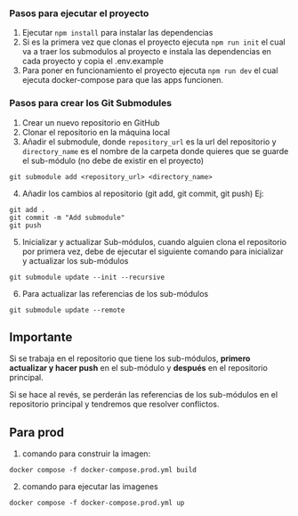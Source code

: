 ### Pasos para ejecutar el proyecto

1. Ejecutar `npm install` para instalar las dependencias
2. Si es la primera vez que clonas el proyecto ejecuta `npm run init` el cual va a traer los submodulos al proyecto e instala las dependencias en cada proyecto y copia el .env.example
3. Para poner en funcionamiento el proyecto ejecuta `npm run dev` el cual ejecuta docker-compose para que las apps funcionen.

### Pasos para crear los Git Submodules

1. Crear un nuevo repositorio en GitHub
2. Clonar el repositorio en la máquina local
3. Añadir el submodule, donde `repository_url` es la url del repositorio y `directory_name` es el nombre de la carpeta donde quieres que se guarde el sub-módulo (no debe de existir en el proyecto)

```
git submodule add <repository_url> <directory_name>
```

4. Añadir los cambios al repositorio (git add, git commit, git push)
   Ej:

```
git add .
git commit -m "Add submodule"
git push
```

5. Inicializar y actualizar Sub-módulos, cuando alguien clona el repositorio por primera vez, debe de ejecutar el siguiente comando para inicializar y actualizar los sub-módulos

```
git submodule update --init --recursive
```

6. Para actualizar las referencias de los sub-módulos

```
git submodule update --remote
```

## Importante

Si se trabaja en el repositorio que tiene los sub-módulos, **primero actualizar y hacer push** en el sub-módulo y **después** en el repositorio principal.

Si se hace al revés, se perderán las referencias de los sub-módulos en el repositorio principal y tendremos que resolver conflictos.

## Para prod
1. comando para construir la imagen:
```
docker compose -f docker-compose.prod.yml build
```

2. comando para ejecutar las imagenes
```
docker compose -f docker-compose.prod.yml up
```
